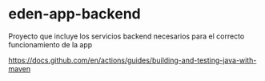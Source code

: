 # eden-app-backend
Proyecto que incluye los servicios backend necesarios para el correcto funcionamiento de la app

https://docs.github.com/en/actions/guides/building-and-testing-java-with-maven
